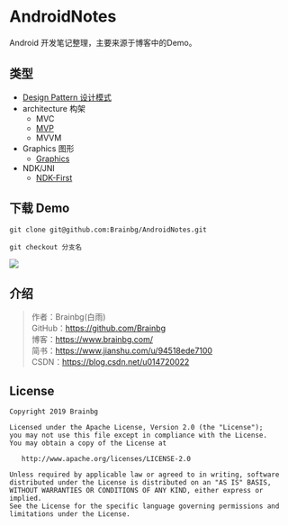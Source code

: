 # AndroidNotes

Android 开发笔记整理，主要来源于博客中的Demo。

## 类型
- [Design Pattern 设计模式](https://github.com/Brainbg/AndroidNotes/tree/Design-Pattern)
- architecture 构架
  - MVC 
  - [MVP](https://github.com/Brainbg/LearnAndroid/tree/MVP)  
  - MVVM
- Graphics 图形
  - [Graphics](https://github.com/Brainbg/AndroidNotes/tree/Graphics)
- NDK/JNI
  - [NDK-First](https://github.com/Brainbg/AndroidNotes/tree/NDK-First)

## 下载 Demo

```
git clone git@github.com:Brainbg/AndroidNotes.git
```

```
git checkout 分支名 
```


![](https://gitee.com/Brain-RD/BlogPic/raw/master/ABC/20210214224554.png)



## 介绍
> 作者：Brainbg(白雨)  
> GitHub：https://github.com/Brainbg   
> 博客：https://www.brainbg.com/    
> 简书：https://www.jianshu.com/u/94518ede7100   
> CSDN：https://blog.csdn.net/u014720022  
## License


    Copyright 2019 Brainbg

    Licensed under the Apache License, Version 2.0 (the "License");
    you may not use this file except in compliance with the License.
    You may obtain a copy of the License at

       http://www.apache.org/licenses/LICENSE-2.0

    Unless required by applicable law or agreed to in writing, software
    distributed under the License is distributed on an "AS IS" BASIS,
    WITHOUT WARRANTIES OR CONDITIONS OF ANY KIND, either express or implied.
    See the License for the specific language governing permissions and
    limitations under the License.

